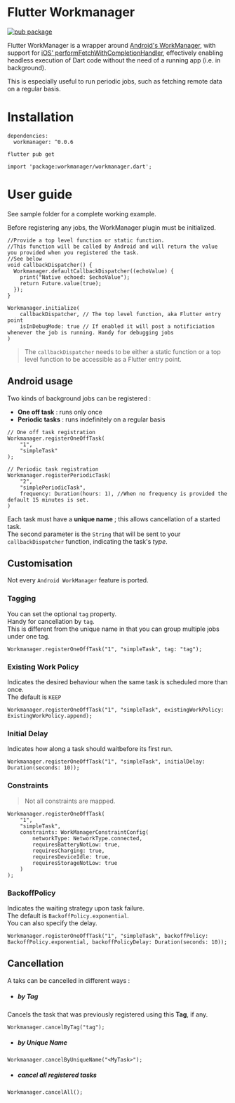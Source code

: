 # Flutter Workmanager
[![pub package](https://img.shields.io/pub/v/workmanager.svg)](https://pub.dartlang.org/packages/workmanager)

Flutter WorkManager is a wrapper around [Android's WorkManager](https://developer.android.com/topic/libraries/architecture/workmanager), with support for [iOS' performFetchWithCompletionHandler](https://developer.apple.com/documentation/uikit/uiapplicationdelegate/1623125-application), effectively enabling headless execution of Dart code without the need of a running app (i.e. in background).

This is especially useful to run periodic jobs, such as fetching remote data on a regular basis.

# Installation

```
dependencies:
  workmanager: ^0.0.6
```
```
flutter pub get
```
```
import 'package:workmanager/workmanager.dart';
```

# User guide

See sample folder for a complete working example.

Before registering any jobs, the WorkManager plugin must be initialized.

```
//Provide a top level function or static function.
//This function will be called by Android and will return the value you provided when you registered the task.
//See below
void callbackDispatcher() {
  Workmanager.defaultCallbackDispatcher((echoValue) {
    print("Native echoed: $echoValue");
    return Future.value(true);
  });
}

Workmanager.initialize(
    callbackDispatcher, // The top level function, aka Flutter entry point
    isInDebugMode: true // If enabled it will post a notificiation whenever the job is running. Handy for debugging jobs
)
```

> The `callbackDispatcher` needs to be either a static function or a top level function to be accessible as a Flutter entry point. 

## Android usage

Two kinds of background jobs can be registered :
- **One off task** : runs only once
- **Periodic tasks** : runs indefinitely on a regular basis

```
// One off task registration
Workmanager.registerOneOffTask(
    "1", 
    "simpleTask"
);

// Periodic task registration
Workmanager.registerPeriodicTask(
    "2", 
    "simplePeriodicTask", 
    frequency: Duration(hours: 1), //When no frequency is provided the default 15 minutes is set.
)
```

Each task must have a **unique name** ; this allows cancellation of a started task.  
The second parameter is the `String` that will be sent to your `callbackDispatcher` function, indicating the task's *type*.  

## Customisation
Not every `Android WorkManager` feature is ported.

### Tagging

You can set the optional `tag` property.  
Handy for cancellation by `tag`.  
This is different from the unique name in that you can group multiple jobs under one tag.  

```
Workmanager.registerOneOffTask("1", "simpleTask", tag: "tag");
```

### Existing Work Policy

Indicates the desired behaviour when the same task is scheduled more than once.  
The default is `KEEP`

```
Workmanager.registerOneOffTask("1", "simpleTask", existingWorkPolicy: ExistingWorkPolicy.append);
```

### Initial Delay

Indicates how along a task should waitbefore its first run.

```
Workmanager.registerOneOffTask("1", "simpleTask", initialDelay: Duration(seconds: 10));
```

### Constraints
> Not all constraints are mapped.

```
Workmanager.registerOneOffTask(
    "1", 
    "simpleTask", 
    constraints: WorkManagerConstraintConfig(
        networkType: NetworkType.connected,
        requiresBatteryNotLow: true,
        requiresCharging: true,
        requiresDeviceIdle: true,
        requiresStorageNotLow: true
    )
);
```

### BackoffPolicy
Indicates the waiting strategy upon task failure.  
The default is `BackoffPolicy.exponential`.    
You can also specify the delay. 

```
Workmanager.registerOneOffTask("1", "simpleTask", backoffPolicy: BackoffPolicy.exponential, backoffPolicyDelay: Duration(seconds: 10));
```

## Cancellation

A taks can be cancelled in different ways :  
- ##### by Tag

Cancels the task that was previously registered using this **Tag**, if any.  

```
Workmanager.cancelByTag("tag");
```

- ##### by Unique Name
```
Workmanager.cancelByUniqueName("<MyTask>");
```

- ##### cancel all registered tasks

```
Workmanager.cancelAll();
```
